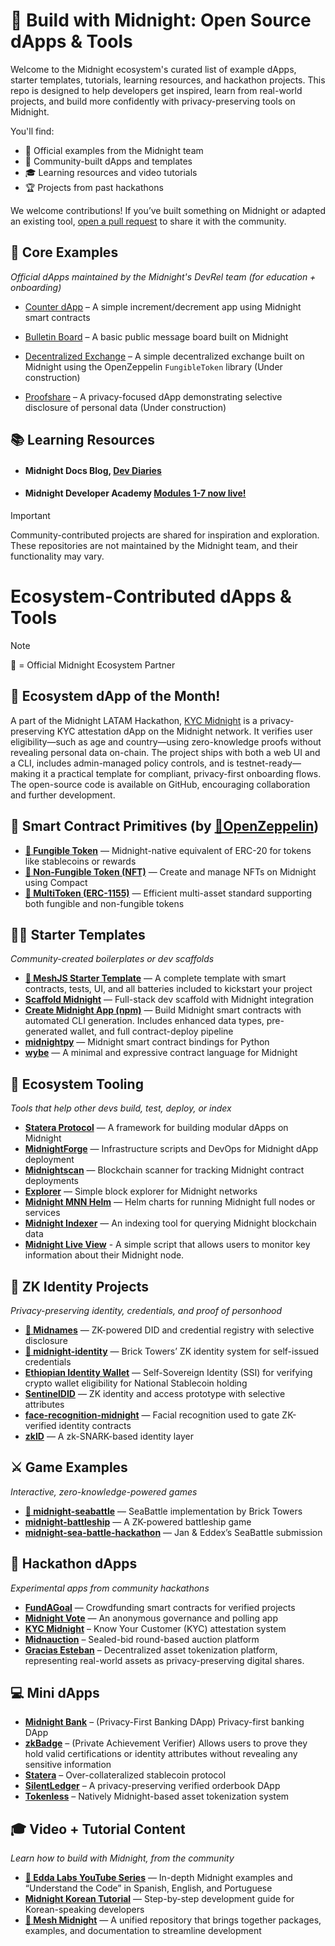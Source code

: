 # 🚀 Build with Midnight: Open Source dApps & Tools

Welcome to the Midnight ecosystem's curated list of example dApps, starter templates, tutorials, learning resources, and hackathon projects. This repo is designed to help developers get inspired, learn from real-world projects, and build more confidently with privacy-preserving tools on Midnight.

You'll find:

- 🔧 Official examples from the Midnight team
- 🌱 Community-built dApps and templates
- 🎓 Learning resources and video tutorials
- 🏆 Projects from past hackathons

We welcome contributions! If you’ve built something on Midnight or adapted an existing tool, [open a pull request](https://github.com/midnightntwrk/midnight-awesome-dapps/pulls) to share it with the community.

## 🌱 Core Examples

_Official dApps maintained by the Midnight's DevRel team (for education + onboarding)_

- [Counter dApp](https://github.com/midnightntwrk/example-counter) – A simple increment/decrement app using Midnight smart contracts

- [Bulletin Board](https://github.com/midnightntwrk/example-bboard) – A basic public message board built on Midnight

- [Decentralized Exchange](https://github.com/midnightntwrk/example-dex) – A simple decentralized exchange built on Midnight using the OpenZeppelin `FungibleToken` library (Under construction)

- [Proofshare](https://github.com/midnightntwrk/example-proofshare) – A privacy-focused dApp demonstrating selective disclosure of personal data (Under construction)

## 📚 Learning Resources

- #### Midnight Docs Blog, [Dev Diaries](https://docs.midnight.network/blog)

- #### Midnight Developer Academy [Modules 1-7 now live!](https://docs.midnight.network/academy/)

> [!IMPORTANT]  
> Community-contributed projects are shared for inspiration and exploration. These repositories are not maintained by the Midnight team, and their functionality may vary.

# Ecosystem-Contributed dApps & Tools

> [!NOTE]  
> 🔹 = Official Midnight Ecosystem Partner

## 🔦 Ecosystem dApp of the Month!

A part of the Midnight LATAM Hackathon, [KYC Midnight](https://github.com/joacolinares/kyc-midnight) is a privacy-preserving KYC attestation dApp on the Midnight network. It verifies user eligibility—such as age and country—using zero-knowledge proofs without revealing personal data on-chain. The project ships with both a web UI and a CLI, includes admin-managed policy controls, and is testnet-ready—making it a practical template for compliant, privacy-first onboarding flows.  
The open-source code is available on GitHub, encouraging collaboration and further development.

## 🧱 Smart Contract Primitives (by [🔹OpenZeppelin](https://github.com/OpenZeppelin/compact-contracts))

- **[🔹 Fungible Token](https://github.com/OpenZeppelin/compact-contracts/blob/main/contracts/src/token/FungibleToken.compact)** — Midnight-native equivalent of ERC-20 for tokens like stablecoins or rewards  
- **[🔹 Non-Fungible Token (NFT)](https://github.com/OpenZeppelin/compact-contracts/blob/main/contracts/src/token/NonFungibleToken.compact)** — Create and manage NFTs on Midnight using Compact  
- **[🔹 MultiToken (ERC-1155)](https://github.com/OpenZeppelin/compact-contracts/blob/main/contracts/src/token/MultiToken.compact)** — Efficient multi-asset standard supporting both fungible and non-fungible tokens  

## 🧑‍💻 Starter Templates

_Community-created boilerplates or dev scaffolds_

- **[🔹 MeshJS Starter Template](https://github.com/MeshJS/midnight-starter-template)** — A complete template with smart contracts, tests, UI, and all batteries included to kickstart your project
- **[Scaffold Midnight](https://github.com/kaleababayneh/scaffold-midnight)** — Full-stack dev scaffold with Midnight integration
- **[Create Midnight App (npm)](https://www.npmjs.com/package/create-midnight-app)** — Build Midnight smart contracts with automated CLI generation. Includes enhanced data types, pre-generated wallet, and full contract-deploy pipeline
- **[midnightpy](https://github.com/Techgethr/midnightpy)** — Midnight smart contract bindings for Python
- **[wybe](https://github.com/lamg/wybe)** — A minimal and expressive contract language for Midnight

## 🧩 Ecosystem Tooling

_Tools that help other devs build, test, deploy, or index_

- **[Statera Protocol](https://github.com/LucentLabss/statera-protocol)** — A framework for building modular dApps on Midnight
- **[MidnightForge](https://github.com/bytewizard42i/MidnightForge)** — Infrastructure scripts and DevOps for Midnight dApp deployment
- **[Midnightscan](https://github.com/mediocrehacker/Midnightscan)** — Blockchain scanner for tracking Midnight contract deployments
- **[Explorer](https://github.com/AIQUANT-Tech/explorer)** — Simple block explorer for Midnight networks
- **[Midnight MNN Helm](https://github.com/0xstrong/midnight-mnn-helm)** — Helm charts for running Midnight full nodes or services
- **[Midnight Indexer](https://github.com/semsorock/midnight-indexer)** — An indexing tool for querying Midnight blockchain data
- **[Midnight Live View](https://github.com/Midnight-Scripts/Midnight-Live-View)** - A simple script that allows users to monitor key information about their Midnight node.

## 🧠 ZK Identity Projects

_Privacy-preserving identity, credentials, and proof of personhood_

- **[🔹 Midnames](https://github.com/midnames/core)** — ZK-powered DID and credential registry with selective disclosure
- **[🔹 midnight-identity](https://github.com/bricktowers/midnight-identity)** — Brick Towers’ ZK identity system for self-issued credentials
- **[Ethiopian Identity Wallet](https://github.com/HeikkiRuhanen/ethiopian-identity-wallet/tree/main)** — Self-Sovereign Identity (SSI) for verifying crypto wallet eligibility for National Stablecoin holding
- **[SentinelDID](https://github.com/bytewizard42i/SentinelDID-poc)** — ZK identity and access prototype with selective attributes
- **[face-recognition-midnight](https://github.com/laughtt/face-recognition-midnight)** — Facial recognition used to gate ZK-verified identity contracts
- **[zkID](https://github.com/quantus0/zkID)** — A zk-SNARK-based identity layer

## ⚔️ Game Examples

_Interactive, zero-knowledge-powered games_

- **[🔹 midnight-seabattle](https://github.com/bricktowers/midnight-seabattle)** — SeaBattle implementation by Brick Towers
- **[midnight-battleship](https://github.com/mediocrehacker/midnight-battleship)** — A ZK-powered battleship game
- **[midnight-sea-battle-hackathon](https://github.com/eddex/midnight-sea-battle-hackathon)** — Jan & Eddex’s SeaBattle submission

## 🧪 Hackathon dApps

_Experimental apps from community hackathons_

- **[FundAGoal](https://github.com/codeBigInt/fundagoal)** — Crowdfunding smart contracts for verified projects
- **[Midnight Vote](https://github.com/armsves/midnightVotingW3PN)** — An anonymous governance and polling app
- **[KYC Midnight](https://github.com/joacolinares/kyc-midnight)** – Know Your Customer (KYC) attestation system
- **[Midnauction](https://github.com/eryxcoop/midnauction)** – Sealed-bid round-based auction platform
- **[Gracias Esteban](https://github.com/nicolasLuduena/2025-hackathon-midnight)** – Decentralized asset tokenization platform, representing real-world assets as privacy-preserving digital shares.

## 💻 Mini dApps

- **[Midnight Bank](https://github.com/nel349/midnight-bank)** – (Privacy-First Banking DApp) Privacy-first banking DApp
- **[zkBadge](https://github.com/Imdavyking/zkbadge)** – (Private Achievement Verifier) Allows users to prove they hold valid certifications or identity attributes without revealing any sensitive information
- **[Statera](https://github.com/statera-protocol/statera-protocol-midnight)** – Over-collateralized stablecoin protocol
- **[SilentLedger](https://github.com/bytewizard42i/SilentLedger)** – A privacy-preserving verified orderbook DApp
- **[Tokenless](https://github.com/luislucena16/tokenless)** – Natively Midnight-based asset tokenization system

## 🎓 Video + Tutorial Content

_Learn how to build with Midnight, from the community_

- **[🔹 Edda Labs YouTube Series](https://www.youtube.com/@eddalabs)** — In-depth Midnight examples and “Understand the Code” in Spanish, English, and Portuguese
- **[Midnight Korean Tutorial](https://github.com/jungmyeong96/midnight_tutorial/tree/main)** — Step-by-step development guide for Korean-speaking developers
- **[🔹 Mesh Midnight](https://midnight.meshjs.dev/en)** — A unified repository that brings together packages, examples, and documentation to streamline development
